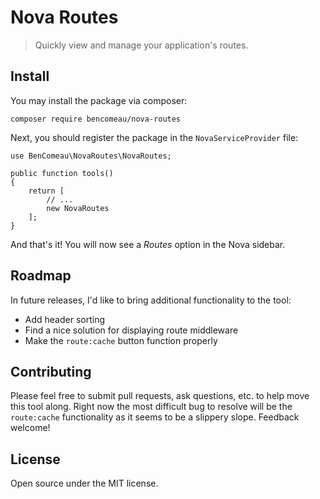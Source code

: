# Nova Routes
> Quickly view and manage your application's routes.

## Install
You may install the package via composer:

    composer require bencomeau/nova-routes

Next, you should register the package in the `NovaServiceProvider` file:

    use BenComeau\NovaRoutes\NovaRoutes;

    public function tools()
    {
        return [
            // ...
            new NovaRoutes
        ];
    }

And that's it! You will now see a *Routes* option in the Nova sidebar.

## Roadmap
In future releases, I'd like to bring additional functionality to the tool:

- Add header sorting
- Find a nice solution for displaying route middleware
- Make the `route:cache` button function properly

## Contributing
Please feel free to submit pull requests, ask questions, etc. to help move this tool along. Right now the most difficult bug to resolve will be the `route:cache` functionality as it seems to be a slippery slope. Feedback welcome!

## License
Open source under the MIT license.